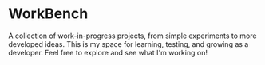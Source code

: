 # WorkBench
A collection of work-in-progress projects, from simple experiments to more developed ideas. This is my space for learning, testing, and growing as a developer. Feel free to explore and see what I'm working on!
